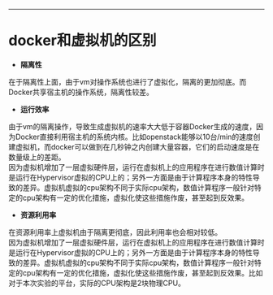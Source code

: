 ___
# docker和虚拟机的区别

- **隔离性**

在于隔离性上面，由于vm对操作系统也进行了虚拟化，隔离的更加彻底。而Docker共享宿主机的操作系统，隔离性较差。

- **运行效率**

由于vm的隔离操作，导致生成虚拟机的速率大大低于容器Docker生成的速度，因为Docker直接利用宿主机的系统内核。比如openstack能够以10台/min的速度创建虚拟机，而docker可以做到在几秒钟之内创建大量容器，它们的启动速度是在数量级上的差距。  
因为虚拟机增加了一层虚拟硬件层，运行在虚拟机上的应用程序在进行数值计算时是运行在Hypervisor虚拟的CPU上的；另外一方面是由于计算程序本身的特性导致的差异。虚拟机虚拟的cpu架构不同于实际cpu架构，数值计算程序一般针对特定的cpu架构有一定的优化措施，虚拟化使这些措施作废，甚至起到反效果。  

- **资源利用率**

在资源利用率上虚拟机由于隔离更彻底，因此利用率也会相对较低。  
因为虚拟机增加了一层虚拟硬件层，运行在虚拟机上的应用程序在进行数值计算时是运行在Hypervisor虚拟的CPU上的；另外一方面是由于计算程序本身的特性导致的差异。虚拟机虚拟的cpu架构不同于实际cpu架构，数值计算程序一般针对特定的cpu架构有一定的优化措施，虚拟化使这些措施作废，甚至起到反效果。比如对于本次实验的平台，实际的CPU架构是2块物理CPU。







